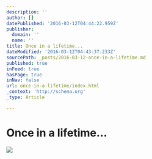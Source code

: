 ```yaml
---
description: ''
author: []
datePublished: '2016-03-12T04:44:22.959Z'
publisher:
  domain: ''
  name: ''
title: Once in a lifetime...
dateModified: '2016-03-12T04:43:37.233Z'
sourcePath: _posts/2016-03-12-once-in-a-lifetime.md
published: true
inFeed: true
hasPage: true
inNav: false
url: once-in-a-lifetime/index.html
_context: 'http://schema.org'
_type: Article

---
```

# Once in a lifetime...
![](https://the-grid-user-content.s3-us-west-2.amazonaws.com/d7800b74-1872-4c09-9721-9af479a52aa6.png)